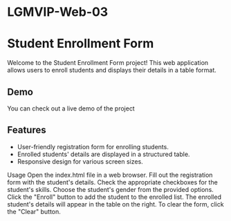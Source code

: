 # LGMVIP-Web-03
# Student Enrollment Form

Welcome to the Student Enrollment Form project! This web application allows users to enroll students and displays their details in a table format.

## Demo

You can check out a live demo of the project 

## Features

- User-friendly registration form for enrolling students.
- Enrolled students' details are displayed in a structured table.
- Responsive design for various screen sizes.

Usage
Open the index.html file in a web browser.
Fill out the registration form with the student's details.
Check the appropriate checkboxes for the student's skills.
Choose the student's gender from the provided options.
Click the "Enroll" button to add the student to the enrolled list.
The enrolled student's details will appear in the table on the right.
To clear the form, click the "Clear" button.

